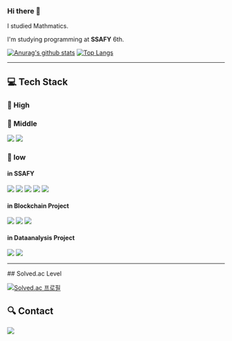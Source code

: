 ### Hi there 👋

I studied Mathmatics.

I'm studying programming at **SSAFY** 6th.

[![Anurag's github stats](https://github-readme-stats.vercel.app/api?username=minicks)](https://github.com/anuraghazra/github-readme-stats)
[![Top Langs](https://github-readme-stats.vercel.app/api/top-langs/?username=minicks&layout=compact)](https://github.com/anuraghazra/github-readme-stats)

<hr>

## :computer: Tech Stack
### :man: High
### :boy: Middle
<img src="https://img.shields.io/badge/Python-3766AB?style=flat-square&logo=Python&logoColor=white"/></a>
<img src="https://img.shields.io/badge/MySQL-4479A1?style=flat-square&logo=MySQL&logoColor=white"/></a>
### :baby: low
#### in SSAFY
<img src="https://img.shields.io/badge/Django-092E20?style=flat-square&logo=Django&logoColor=white"/></a>
<img src="https://img.shields.io/badge/HTML5-E34F26?style=flat-square&logo=HTML&logoColor=white"/></a>
<img src="https://img.shields.io/badge/CSS3-1572B6?style=flat-square&logo=CSS&logoColor=white"/></a>
<img src="https://img.shields.io/badge/JavaScript-F7DF1E?style=flat-square&logo=JavaScript&logoColor=white"/></a>
<img src="https://img.shields.io/badge/Vue.js-4FC08D?style=flat-square&logo=Vue.js&logoColor=white"/></a>
#### in Blockchain Project
<img src="https://img.shields.io/badge/Go-00ADD8?style=flat-square&logo=Go&logoColor=white"/></a>
<img src="https://img.shields.io/badge/Solidity-363636?style=flat-square&logo=Solidity&logoColor=white"/></a>
<img src="https://img.shields.io/badge/React-61DAFB?style=flat-square&logo=React&logoColor=white"/></a>
#### in Dataanalysis Project
<img src="https://img.shields.io/badge/pandas-150458?style=flat-square&logo=pandas&logoColor=white"/></a>
<img src="https://img.shields.io/badge/TensorFlow-FF6F00?style=flat-square&logo=TensorFlow&logoColor=white"/></a>


<hr>
## Solved.ac Level

[![Solved.ac 
프로필](http://mazassumnida.wtf/api/v2/generate_badge?boj=xorbs578)](https://solved.ac/xorbs578)


## :mag: Contact
[<img src="https://img.shields.io/badge/Tistory-092E20?style=flat-square"/></a>](https://h-study.tistory.com/)
  
  
<!--
**minicks/minicks** is a ✨ _special_ ✨ repository because its `README.md` (this file) appears on your GitHub profile.

Here are some ideas to get you started:

- 🔭 I’m currently working on ...
- 🌱 I’m currently learning ...
- 👯 I’m looking to collaborate on ...
- 🤔 I’m looking for help with ...
- 💬 Ask me about ...
- 📫 How to reach me: ...
- 😄 Pronouns: ...
- ⚡ Fun fact: ...
-->
